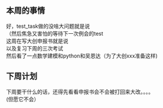 ## 本周的事情
好，test_task做的没啥大问题就是说     
（然后焦急又害怕的等待下一次例会的test     
这周在写大创申报书就是说    
以及复习下周的三次考试     
然后看了一点数学建模和python和吴恩达（为了大创xxx准备这样)      
## 下周计划   
下周要干什么的话，还得先看看申报书会不会被打回来大改。。。。     
(但愿它不会）     
